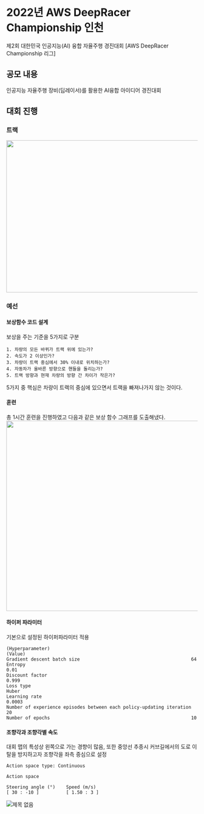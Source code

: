 # 2022년 AWS DeepRacer Championship 인천
제2회 대한민국 인공지능(AI) 융합 자율주행 경진대회 [AWS DeepRacer Championship 리그]

## 공모 내용
 인공지능 자율주행 장비(딥레이서)를 활용한 AI융합 아이디어 경진대회

## 대회 진행
### 트랙
<img src="https://github.com/khw274/DeepRacer-Incheon-2023/assets/125671828/198cfcb0-e954-4489-a87d-52998666ac7f" width="600" height="400"/>

### 예선
#### 보상함수 코드 설계
보상을 주는 기준을 5가지로 구분
```
1. 차량의 모든 바퀴가 트랙 위에 있는가?
2. 속도가 2 이상인가?
3. 차량이 트랙 중심에서 30% 이내로 위치하는가?
4. 자동차가 올바른 방향으로 핸들을 돌리는가?
5. 트랙 방향과 현재 차량의 방향 간 차이가 작은가?
```
5가지 중 핵심은 차량이 트랙의 중심에 있으면서 트랙을 빠져나가지 않는 것이다.

#### 훈련 
총 1시간 훈련을 진행하였고 다음과 같은 보상 함수 그래프를 도출해냈다.
<img src="https://github.com/khw274/DeepRacer-Incheon-2022/assets/125671828/2c95f7dc-a58c-4447-9fc3-ab0f4601d4e9" width="600" height="500"/>


#### 하이퍼 파라미터 
기본으로 설정된 하이퍼파라미터 적용

```
(Hyperparameter)                                                        (Value)
Gradient descent batch size	                                        64
Entropy	                                                                0.01       
Discount factor	                                                        0.999
Loss type	                                                        Huber
Learning rate	                                                        0.0003
Number of experience episodes between each policy-updating iteration    20
Number of epochs	                                                10
```

#### 조향각과 조향각별 속도
대회 맵의 특성상 왼쪽으로 가는 경향이 많음, 또한 중앙선 추종시 커브길에서의 도로 이탈을 방지하고자 조향각을 좌측 중심으로 설정  

```
Action space type: Continuous

Action space

Steering angle (°)    Speed (m/s)
[ 30 : -10 ]	      [ 1.50 : 3 ]
```
![제목 없음](https://github.com/khw274/DeepRacer-Incheon-2022/assets/125671828/c91a6495-aee7-45d5-bcce-12f6f8c862e5)
